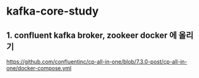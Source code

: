 # kafka-core-study

## 1. confluent kafka broker, zookeer docker 에 올리기

https://github.com/confluentinc/cp-all-in-one/blob/7.3.0-post/cp-all-in-one/docker-compose.yml

